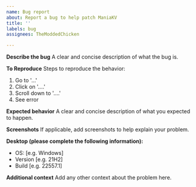 ```yaml
---
name: Bug report
about: Report a bug to help patch ManiaKV
title: ''
labels: bug
assignees: TheModdedChicken

---
```


**Describe the bug**
A clear and concise description of what the bug is.

**To Reproduce**
Steps to reproduce the behavior:
1. Go to '...'
2. Click on '....'
3. Scroll down to '....'
4. See error

**Expected behavior**
A clear and concise description of what you expected to happen.

**Screenshots**
If applicable, add screenshots to help explain your problem.

**Desktop (please complete the following information):**
 - OS: [e.g. Windows]
 - Version [e.g. 21H2]
 - Build [e.g. 22557.1]

**Additional context**
Add any other context about the problem here.
